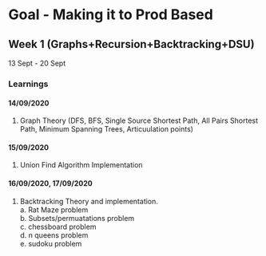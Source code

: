 # Goal - Making it to Prod Based
## Week 1 (Graphs+Recursion+Backtracking+DSU)
13 Sept - 20 Sept
### Learnings

#### 14/09/2020
1. Graph Theory (DFS, BFS, Single Source Shortest Path, All Pairs Shortest Path, Minimum Spanning Trees, Articuulation points)

#### 15/09/2020
1. Union Find Algorithm Implementation

#### 16/09/2020, 17/09/2020
1. Backtracking Theory and implementation.</br>
   a. Rat Maze problem</br>
   b. Subsets/permuatations problem</br>
   c. chessboard problem</br>
   d. n queens problem</br>
   e. sudoku problem</br>
